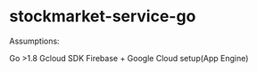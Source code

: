 # stockmarket-service-go

Assumptions:

Go >1.8
Gcloud SDK
Firebase + Google Cloud setup(App Engine)
